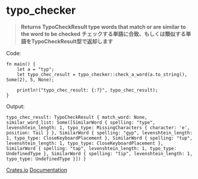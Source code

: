 # typo_checker

> **Returns TypoCheckResult type words that match or are similar to the word to be checked**
> **チェックする単語に合致、もしくは類似する単語をTypoCheckResult型で返却します**

Code:

```
fn main() {
    let a = "typ";
    let typo_chec_result = typo_checker::check_a_word(a.to_string(), Some(2), 5, None);

    println!("typo_chec_result: {:?}", typo_chec_result);
}
```

Output:

```
typo_chec_result: TypoCheckResult { match_word: None, similar_word_list: Some([SimilarWord { spelling: "type", levenshtein_length: 1, typo_type: MissingCharacters { character: 'e', position: Tail } }, SimilarWord { spelling: "gyp", levenshtein_length: 1, typo_type: CloseKeyboardPlacement }, SimilarWord { spelling: "tup", levenshtein_length: 1, typo_type: CloseKeyboardPlacement }, SimilarWord { spelling: "tap", levenshtein_length: 1, typo_type: UndefinedType }, SimilarWord { spelling: "tip", levenshtein_length: 1, typo_type: UndefinedType }]) }
```

[Crates.io](https://crates.io/crates/typo_checker)
[Documentation](https://docs.rs/typo_checker/0.1.0/typo_checker/)
